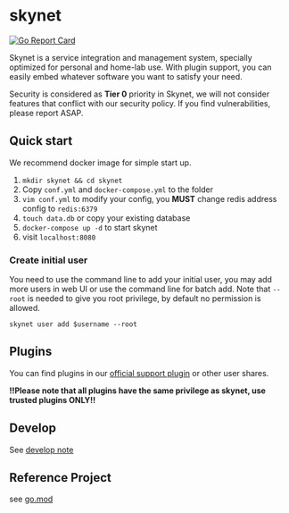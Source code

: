 # skynet

[![Go Report Card](https://goreportcard.com/badge/github.com/mxwxz/skynet)](https://goreportcard.com/report/github.com/mxwxz/skynet)

Skynet is a service integration and management system, specially optimized for personal and home-lab use. With plugin support, you can easily embed whatever software you want to satisfy your need.

Security is considered as **Tier 0** priority in Skynet, we will not consider features that conflict with our security policy. If you find vulnerabilities, please report ASAP.

## Quick start

We recommend docker image for simple start up.

1. `mkdir skynet && cd skynet`
2. Copy `conf.yml` and `docker-compose.yml` to the folder
3. `vim conf.yml` to modify your config, you **MUST** change redis address config to `redis:6379`
4. `touch data.db` or copy your existing database
5. `docker-compose up -d` to start skynet
6. visit `localhost:8080`

### Create initial user

You need to use the command line to add your initial user, you may add more users in web UI or use the command line for batch add.
Note that `--root` is needed to give you root privilege, by default no permission is allowed.

    skynet user add $username --root

## Plugins

You can find plugins in our [official support plugin](plugin) or other user shares.

**!!Please note that all plugins have the same privilege as skynet, use trusted plugins ONLY!!**

## Develop

See [develop note](develop.md)

## Reference Project

see [go.mod](go.mod)
